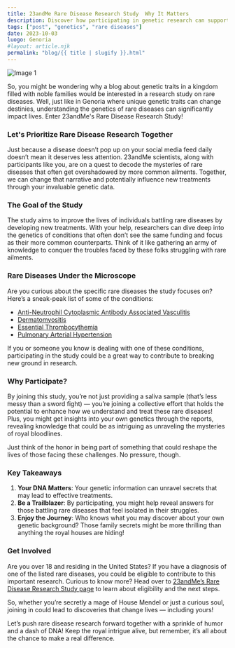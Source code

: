 ```yaml
---
title: 23andMe Rare Disease Research Study  Why It Matters
description: Discover how participating in genetic research can support advancements in rare disease treatments.
tags: ["post", "genetics", "rare diseases"]
date: 2023-10-03
luogo: Genoria
#layout: article.njk
permalink: "blog/{{ title | slugify }}.html"
---
```


![Image 1](https://www.23andme.com/assets/svg/mrd/mrd-dna.svg)

So, you might be wondering why a blog about genetic traits in a kingdom filled with noble families would be interested in a research study on rare diseases. Well, just like in Genoria where unique genetic traits can change destinies, understanding the genetics of rare diseases can significantly impact lives. Enter 23andMe's Rare Disease Research Study!

### Let's Prioritize Rare Disease Research Together

Just because a disease doesn’t pop up on your social media feed daily doesn’t mean it deserves less attention. 23andMe scientists, along with participants like you, are on a quest to decode the mysteries of rare diseases that often get overshadowed by more common ailments. Together, we can change that narrative and potentially influence new treatments through your invaluable genetic data.

### The Goal of the Study

The study aims to improve the lives of individuals battling rare diseases by developing new treatments. With your help, researchers can dive deep into the genetics of conditions that often don’t see the same funding and focus as their more common counterparts. Think of it like gathering an army of knowledge to conquer the troubles faced by these folks struggling with rare ailments.

### Rare Diseases Under the Microscope

Are you curious about the specific rare diseases the study focuses on? Here’s a sneak-peak list of some of the conditions:

- [Anti-Neutrophil Cytoplasmic Antibody Associated Vasculitis](https://www.23andme.com/rare-disease-research-study/anca-associated-vasculitis/)
- [Dermatomyositis](https://www.23andme.com/rare-disease-research-study/dermatomyositis/)
- [Essential Thrombocythemia](https://www.23andme.com/rare-disease-research-study/essential-thrombocythemia/)
- [Pulmonary Arterial Hypertension](https://www.23andme.com/rare-disease-research-study/pulmonary-arterial-hypertension/)

If you or someone you know is dealing with one of these conditions, participating in the study could be a great way to contribute to breaking new ground in research.

### Why Participate?

By joining this study, you’re not just providing a saliva sample (that’s less messy than a sword fight) — you’re joining a collective effort that holds the potential to enhance how we understand and treat these rare diseases! Plus, you might get insights into your own genetics through the reports, revealing knowledge that could be as intriguing as unraveling the mysteries of royal bloodlines.

Just think of the honor in being part of something that could reshape the lives of those facing these challenges. No pressure, though.

### Key Takeaways

1. **Your DNA Matters**: Your genetic information can unravel secrets that may lead to effective treatments.
2. **Be a Trailblazer**: By participating, you might help reveal answers for those battling rare diseases that feel isolated in their struggles.
3. **Enjoy the Journey**: Who knows what you may discover about your own genetic background? Those family secrets might be more thrilling than anything the royal houses are hiding!

### Get Involved

Are you over 18 and residing in the United States? If you have a diagnosis of one of the listed rare diseases, you could be eligible to contribute to this important research. Curious to know more? Head over to [23andMe’s Rare Disease Research Study page](https://www.23andme.com/rare-disease-research-study/) to learn about eligibility and the next steps.

So, whether you’re secretly a mage of House Mendel or just a curious soul, joining in could lead to discoveries that change lives — including yours!

Let’s push rare disease research forward together with a sprinkle of humor and a dash of DNA! Keep the royal intrigue alive, but remember, it’s all about the chance to make a real difference.